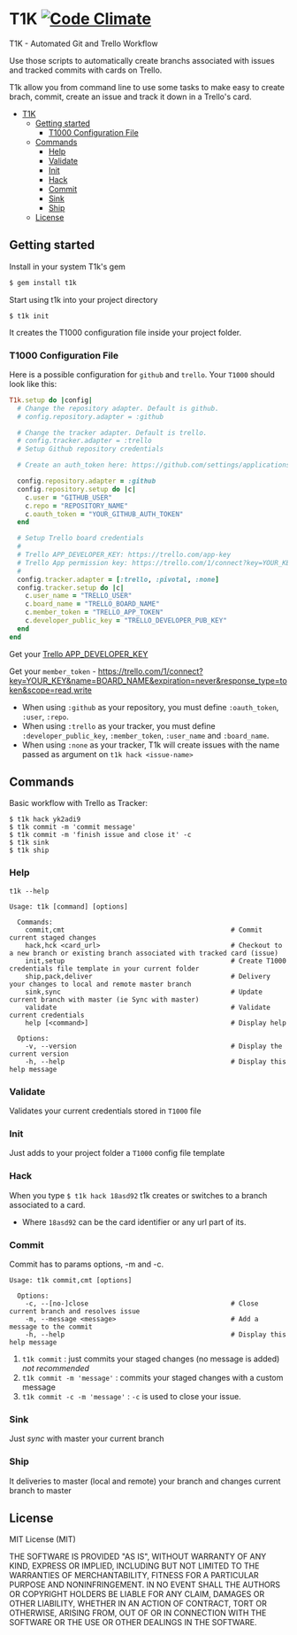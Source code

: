 # T1K [![Code Climate](https://codeclimate.com/github/fortesinformatica/t1k/badges/gpa.svg)](https://codeclimate.com/github/fortesinformatica/t1k)

T1K - Automated Git and Trello Workflow

Use those scripts to automatically create branchs associated with issues and tracked commits with cards on Trello.

T1k allow you from command line to use some tasks to make easy to create brach, commit, create an issue and track it down in a Trello's card.

- [T1K](#t1k)
  - [Getting started](#getting-started)
    - [T1000 Configuration File](#t1000-configuration-file)
  - [Commands](#commands)
    - [Help](#help)
    - [Validate](#validate)
    - [Init](#init)
    - [Hack](#hack)
    - [Commit](#commit)
    - [Sink](#sink)
    - [Ship](#ship)
  - [License](#license)

## Getting started

Install in your system T1k's gem

```ruby
$ gem install t1k
```

Start using t1k into your project directory

```shell
$ t1k init
```

It creates the T1000 configuration file inside your project folder.

### T1000 Configuration File
Here is a possible configuration for `github` and `trello`.
Your `T1000` should look like this:

```ruby
T1k.setup do |config|
  # Change the repository adapter. Default is github.
  # config.repository.adapter = :github

  # Change the tracker adapter. Default is trello.
  # config.tracker.adapter = :trello
  # Setup Github repository credentials

  # Create an auth_token here: https://github.com/settings/applications

  config.repository.adapter = :github
  config.repository.setup do |c|
    c.user = "GITHUB_USER"
    c.repo = "REPOSITORY_NAME"
    c.oauth_token = "YOUR_GITHUB_AUTH_TOKEN"
  end

  # Setup Trello board credentials
  #
  # Trello APP_DEVELOPER_KEY: https://trello.com/app-key
  # Trello App permission key: https://trello.com/1/connect?key=YOUR_KEY&name=BOARD_NAME&expiration=never&response_type=token&scope=read,write
  #
  config.tracker.adapter = [:trello, :pivotal, :none]
  config.tracker.setup do |c|
    c.user_name = "TRELLO_USER"
    c.board_name = "TRELLO_BOARD_NAME"
    c.member_token = "TRELLO_APP_TOKEN"
    c.developer_public_key = "TRELLO_DEVELOPER_PUB_KEY"
  end
end
```

Get your [Trello APP_DEVELOPER_KEY](https://trello.com/app-key)

Get your `member_token` - https://trello.com/1/connect?key=YOUR_KEY&name=BOARD_NAME&expiration=never&response_type=token&scope=read,write

* When using `:github` as your repository, you must define `:oauth_token`, `:user`, `:repo`.
* When using `:trello` as your tracker, you must define `:developer_public_key`, `:member_token`, `:user_name` and `:board_name`.
* When using `:none` as your tracker, T1k will create issues with the name passed as argument on `t1k hack <issue-name>`

## Commands

Basic workflow with Trello as Tracker:

```shell
$ t1k hack yk2adi9
$ t1k commit -m 'commit message'
$ t1k commit -m 'finish issue and close it' -c
$ t1k sink
$ t1k ship
```

### Help

`t1k --help`

```
Usage: t1k [command] [options]

  Commands:
    commit,cmt                                          # Commit current staged changes
    hack,hck <card_url>                                 # Checkout to a new branch or existing branch associated with tracked card (issue)
    init,setup                                          # Create T1000 credentials file template in your current folder
    ship,pack,deliver                                   # Delivery your changes to local and remote master branch
    sink,sync                                           # Update current branch with master (ie Sync with master)
    validate                                            # Validate current credentials
    help [<command>]                                    # Display help

  Options:
    -v, --version                                       # Display the current version
    -h, --help                                          # Display this help message
```

### Validate

Validates your current credentials stored in `T1000` file

### Init

Just adds to your project folder a `T1000` config file template

### Hack

When you type `$ t1k hack 18asd92` t1k creates or switches to a branch associated to a card.

* Where `18asd92` can be the card identifier or any url part of its.

### Commit

Commit has to params options, -m and -c.

```
Usage: t1k commit,cmt [options]

  Options:
    -c, --[no-]close                                    # Close current branch and resolves issue
    -m, --message <message>                             # Add a message to the commit
    -h, --help                                          # Display this help message
```

1. `t1k commit` : just commits your staged changes (no message is added) *not recommended*
2. `t1k commit -m 'message'` : commits your staged changes with a custom message
2. `t1k commit -c -m 'message'` : `-c` is used to close your issue.

### Sink

Just _sync_ with master your current branch

### Ship

It deliveries to master (local and remote) your branch and changes current branch to master

## License

MIT License (MIT)

THE SOFTWARE IS PROVIDED "AS IS", WITHOUT WARRANTY OF ANY KIND, EXPRESS OR
IMPLIED, INCLUDING BUT NOT LIMITED TO THE WARRANTIES OF MERCHANTABILITY,
FITNESS FOR A PARTICULAR PURPOSE AND NONINFRINGEMENT. IN NO EVENT SHALL THE
AUTHORS OR COPYRIGHT HOLDERS BE LIABLE FOR ANY CLAIM, DAMAGES OR OTHER
LIABILITY, WHETHER IN AN ACTION OF CONTRACT, TORT OR OTHERWISE, ARISING FROM,
OUT OF OR IN CONNECTION WITH THE SOFTWARE OR THE USE OR OTHER DEALINGS IN
THE SOFTWARE.
